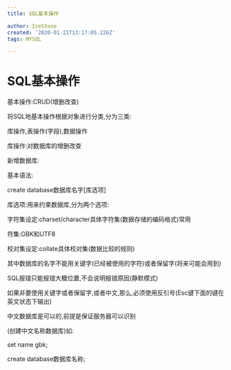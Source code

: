 ```yaml
---
title: SQL基本操作

author: IceStone
created: '2020-01-21T13:17:05.226Z'
tags: MYSQL

---
```


# SQL基本操作

基本操作:CRUD(增删改查)

将SQL地基本操作根据对象进行分类,分为三类:

库操作,表操作(字段),数据操作

 
库操作:对数据库的增删改查

新增数据库:

基本语法:

create database数据库名字[库选项]

库选项:用来约束数据库,分为两个选项:

字符集设定:charset/character具体字符集(数据存储的编码格式)常用

符集:GBK和UTF8

校对集设定:collate具体校对集(数据比较的规则)

 
其中数据库的名字不能用关键字(已经被使用的字符)或者保留字(将来可能会用到)

 
SQL报错只能报错大概位置,不会说明报错原因(静默模式)

如果非要使用关键字或者保留字,或者中文,那么,必须使用反引号(Esc键下面的键在英文状态下输出)

中文数据库是可以的,前提是保证服务器可以识别

 
(创建中文名称数据库)如:

set name gbk;

create database数据库名称;

 
 
 
 

